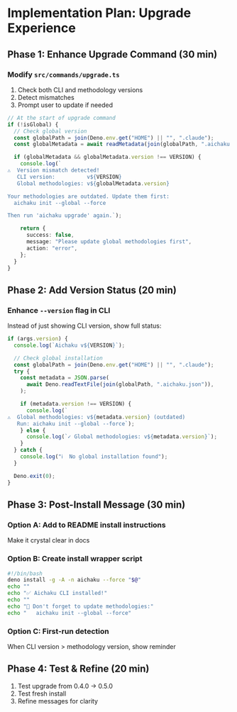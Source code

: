 # Implementation Plan: Upgrade Experience

## Phase 1: Enhance Upgrade Command (30 min)

### Modify `src/commands/upgrade.ts`

1. Check both CLI and methodology versions
2. Detect mismatches
3. Prompt user to update if needed

```typescript
// At the start of upgrade command
if (!isGlobal) {
  // Check global version
  const globalPath = join(Deno.env.get("HOME") || "", ".claude");
  const globalMetadata = await readMetadata(join(globalPath, ".aichaku.json"));

  if (globalMetadata && globalMetadata.version !== VERSION) {
    console.log(`
⚠️  Version mismatch detected!
   CLI version:          v${VERSION}
   Global methodologies: v${globalMetadata.version}

Your methodologies are outdated. Update them first:
  aichaku init --global --force

Then run 'aichaku upgrade' again.`);

    return {
      success: false,
      message: "Please update global methodologies first",
      action: "error",
    };
  }
}
```

## Phase 2: Add Version Status (20 min)

### Enhance `--version` flag in CLI

Instead of just showing CLI version, show full status:

```typescript
if (args.version) {
  console.log(`Aichaku v${VERSION}`);

  // Check global installation
  const globalPath = join(Deno.env.get("HOME") || "", ".claude");
  try {
    const metadata = JSON.parse(
      await Deno.readTextFile(join(globalPath, ".aichaku.json")),
    );

    if (metadata.version !== VERSION) {
      console.log(`
⚠️  Global methodologies: v${metadata.version} (outdated)
   Run: aichaku init --global --force`);
    } else {
      console.log(`✓ Global methodologies: v${metadata.version}`);
    }
  } catch {
    console.log("ℹ️  No global installation found");
  }

  Deno.exit(0);
}
```

## Phase 3: Post-Install Message (30 min)

### Option A: Add to README install instructions

Make it crystal clear in docs

### Option B: Create install wrapper script

```bash
#!/bin/bash
deno install -g -A -n aichaku --force "$@"
echo ""
echo "✅ Aichaku CLI installed!"
echo ""
echo "📝 Don't forget to update methodologies:"
echo "   aichaku init --global --force"
```

### Option C: First-run detection

When CLI version > methodology version, show reminder

## Phase 4: Test & Refine (20 min)

1. Test upgrade from 0.4.0 → 0.5.0
2. Test fresh install
3. Refine messages for clarity
